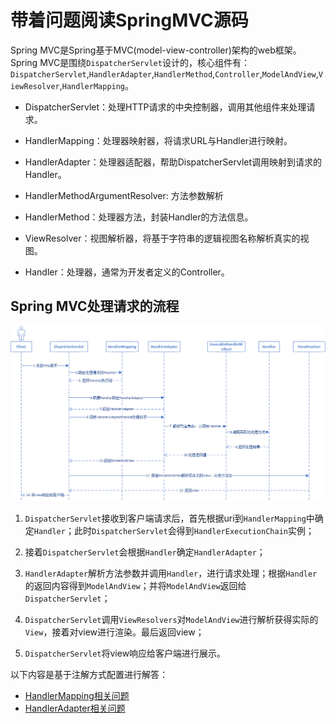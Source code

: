 # 带着问题阅读SpringMVC源码

Spring MVC是Spring基于MVC(model-view-controller)架构的web框架。Spring MVC是围绕`DispatcherServlet`设计的，核心组件有：`DispatcherServlet`,`HandlerAdapter`,`HandlerMethod`,`Controller`,`ModelAndView`,`ViewResolver`,`HandlerMapping`。

- DispatcherServlet：处理HTTP请求的中央控制器，调用其他组件来处理请求。

- HandlerMapping：处理器映射器，将请求URL与Handler进行映射。

- HandlerAdapter：处理器适配器，帮助DispatcherServlet调用映射到请求的Handler。

- HandlerMethodArgumentResolver: 方法参数解析

- HandlerMethod：处理器方法，封装Handler的方法信息。

- ViewResolver：视图解析器，将基于字符串的逻辑视图名称解析真实的视图。

- Handler：处理器，通常为开发者定义的Controller。

## Spring MVC处理请求的流程

![流程图](processing-request-flow.png)

1. `DispatcherServlet`接收到客户端请求后，首先根据uri到`HandlerMapping`中确定`Handler`；此时`DispatcherServlet`会得到`HandlerExecutionChain`实例；

2. 接着`DispatcherServlet`会根据`Handler`确定`HandlerAdapter`；

3. `HandlerAdapter`解析方法参数并调用`Handler`，进行请求处理；根据`Handler`的返回内容得到`ModelAndView`；并将`ModelAndView`返回给`DispatcherServlet`；

4. `DispatcherServlet`调用`ViewResolvers`对`ModelAndView`进行解析获得实际的`View`，接着对view进行渲染。最后返回view；

5. `DispatcherServlet`将view响应给客户端进行展示。

以下内容是基于注解方式配置进行解答：
- [HandlerMapping相关问题](HandlerMapping.md)
- [HandlerAdapter相关问题](HandlerAdapter.md)
